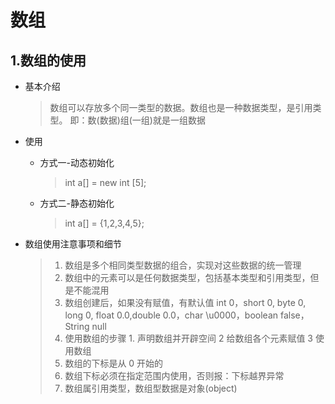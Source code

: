 # 数组

## 1.数组的使用

*   基本介绍

    > 数组可以存放多个同一类型的数据。数组也是一种数据类型，是引用类型。 即：数(数据)组(一组)就是一组数据


* 使用
  *   方式一-动态初始化

      > int a\[]  = new int \[5];


  *   方式二-静态初始化

      > int a\[]  = {1,2,3,4,5};


*   数组使用注意事项和细节

    > 1. 数组是多个相同类型数据的组合，实现对这些数据的统一管理
    > 2. 数组中的元素可以是任何数据类型，包括基本类型和引用类型，但是不能混用
    > 3. &#x20;数组创建后，如果没有赋值，有默认值 int 0，short 0, byte 0, long 0, float 0.0,double 0.0，char \u0000，boolean false，String null
    > 4. 使用数组的步骤 1. 声明数组并开辟空间 2 给数组各个元素赋值 3 使用数组
    > 5. 数组的下标是从 0 开始的
    > 6. 数组下标必须在指定范围内使用，否则报：下标越界异常
    > 7. 数组属引用类型，数组型数据是对象(object)
